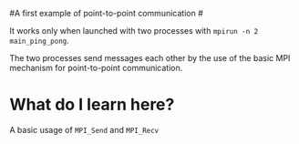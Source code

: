 #A first example of point-to-point communication #

It works only when launched with two processes with `mpirun -n 2 main_ping_pong`.

The two processes send messages each other by the use of the basic MPI mechanism for point-to-point
communication.

# What do I learn here? #

A basic usage of `MPI_Send` and `MPI_Recv`
